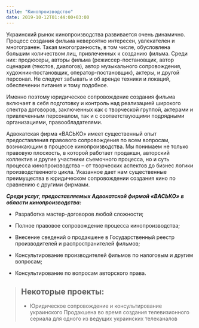 ```yaml
---
title: "Кинопроизводство"
date: 2019-10-12T01:44:00+03:00
---
```


Украинский рынок кинопроизводства развивается очень динамично. Процесс создания фильма невероятно интересен, увлекателен и многогранен. Такая многогранность, в том числе, обусловлена большим количеством лиц, привлеченных к созданию фильма. Среди них: продюсеры, авторы фильма (режиссер-постановщик, автор сценария (текстов, диалогов), автор музыкального сопровождения, художник-постановщик, оператор-постановщик), актеры, и другой персонал. Не следует забывать и об аренде техники и локаций, обеспечении питания и тому подобное.

Именно поэтому юридическое сопровождение создания фильма включает в себя подготовку и контроль над реализацией широкого спектра договоров, заключенных как с творческой группой, актерами и привлеченным персоналом, так и с соответствующими подрядными организациями, правообладателями.

Адвокатская фирма «ВАСЬКО» имеет существенный опыт предоставления правового сопровождения по всем вопросам, возникающим в процессе кинопроизводства. Мы понимаем не только правовую плоскость, в которой работает продакшн, авторский коллектив и другие участники съемочного процесса, но и суть процесса кинопроизводства – от творческих аспектов до бизнес логики производственного цикла. Указанное дает нам существенные преимущества в юридическом сопровождении создания кино по сравнению с другими фирмами.

***Среди услуг, предоставляемых Адвокатской фирмой «ВАСЬКО» в области кинопроизводства:***

- Разработка мастер-договоров любой сложности;

- Полное правовое сопровождение процесса кинопроизводства;

- Внесение сведений о продакшене в Государственный реестр производителей и распространителей фильмов;

- Консультирование производителей фильмов по налоговым и другим вопросам;

- Консультирование по вопросам авторского права.

> ## Некоторые проекты:
>
> - Юридическое сопровождение и консультирование украинского Продакшена во время создания телевизионного сериала для одного из ведущих украинских телеканалов
